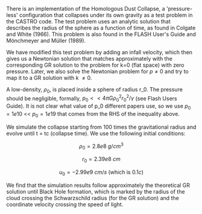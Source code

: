 There is an implementation of the Homologous Dust Collapse, a 'pressure-less' configuration that collapses under its own gravity as a test problem in the CASTRO code. The test problem uses an analytic solution that describes the radius of the sphere as a function of time, as found in Colgate and White (1966).  This problem is also found in the FLASH User's Guide and Mönchmeyer and Müller (1989).

We have modified this test problem by adding an infall velocity, which then gives us a Newtonian solution that matches approximately with the corresponding GR solution to the problem for k=0 (flat space) with zero pressure. Later, we also solve the Newtonian problem for $p \ne 0$ and try to map it to a GR solution with k $\ne 0$.

A low-density, $\rho_0$, is placed inside a sphere of radius r_0.  The pressure should be negligible, formally, $p_0 << 4 \pi G \rho_0^2 r_0^2 / \gamma$ (see Flash Users Guide). It is not clear what value of p_0 different papers use, so we use $p_0 = 1e10$ << $p_0 = 1e19$ that comes from the RHS of the inequality above.

We simulate the collapse starting from 100 times the gravitational radius and evolve until t = tc (collapse time). We use the following initial conditions:

$$\rho_0 = 2.8e8\ g/cm^3$$
 
$$r_0 = 2.39e8\ cm$$
 
$$u_0 = -2.99e9\ cm/s\ (\text{which is } 0.1c)$$
	
We find that the simulation results follow approximately the theoretical GR solution until Black Hole formation, which is marked by the radius of the cloud crossing the Schwarzschild radius (for the GR solution) and the coordinate velocity crossing the speed of light.

